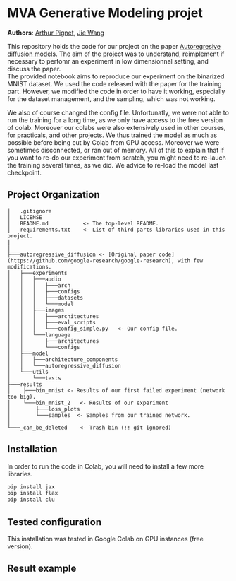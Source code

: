 MVA Generative Modeling projet
==============================

**Authors**: [Arthur Pignet](https://github.com/arthurPignet), [Jie Wang](https://github.com/jie-wang-e)

This repository holds the code for our project on the paper [Autoregresive diffusion models](). The aim of the project was to understand, reimplement if necessary to perfomr an experiment in low dimensionnal setting, and discuss the paper.  
The provided notebook aims to reproduce our experiment on the binarized MNIST dataset. 
We used the code released with the paper for the training part. However, we modified the code in order to have it working, especially for the dataset management, and the sampling, which was not working. 

We also of course changed the config file. Unfortunatly, we were not able to run the training for a long time, as we only have access to the free version of colab. Moreover our colabs were also extensively used in other courses, for practicals, and other projects. We thus trained the model as much as possible before being cut by Colab from GPU access. Moreover we were sometimes disconnected, or ran out of memory. All of this to explain that if you want to re-do our experiment from scratch, you might need to re-lauch the training several times, as we did. We advice to re-load the model last checkpoint. 

Project Organization
------------


    │   .gitignore
    │   LICENSE
    │   README.md           <- The top-level README.
    │   requirements.txt    <- List of third parts libraries used in this project.
    |   
    │
    ├───autoregressive_diffusion <- [Original paper code](https://github.com/google-research/google-research), with few modifications. 
    │   ├───experiments
    │   │   ├───audio
    │   │   │   ├───arch
    │   │   │   ├───configs
    │   │   │   ├───datasets
    │   │   │   └───model
    │   │   ├───images
    │   │   │   ├───architectures
    │   │   │   ├───eval_scripts
    │   │   │   └───config_simple.py   <- Our config file.   
    │   │   └───language
    │   │       ├───architectures
    │   │       └───configs
    │   ├───model
    │   │   ├───architecture_components
    │   │   └───autoregressive_diffusion
    │   └───utils
    │       └───tests
    ├───results
    │    ├───bin_mnist <- Results of our first failed experiment (network too big).
    │    └───bin_mnist_2   <- Results of our experiment
    │        ├───loss_plots
    │        └───samples  <- Samples from our trained network. 
    │
    └───_can_be_deleted    <- Trash bin (!! git ignored)


Installation 
---------------

In order to run the code in Colab, you will need to install a few more libraries.

```bash
pip install jax
pip install flax
pip install clu

```

Tested configuration
---------------
This installation was tested in Google Colab on GPU instances (free version).

Result example
---------------


